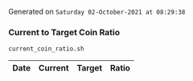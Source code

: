 Generated on `Saturday 02-October-2021 at 08:29:38`

### Current to Target Coin Ratio
`current_coin_ratio.sh`

Date|Current|Target|Ratio
---|---|---|---
